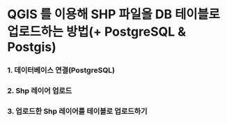 # QGIS 를 이용해 SHP 파일을 DB 테이블로 업로드하는 방법(+ PostgreSQL & Postgis)

### 1. 데이터베이스 연결(PostgreSQL)

### 2. Shp 레이어 업로드

### 3. 업로드한 Shp 레이어를 테이블로 업로드하기

